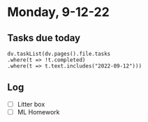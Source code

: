 # Monday, 9-12-22
## Tasks due today
```dataviewjs
dv.taskList(dv.pages().file.tasks
.where(t => !t.completed)
.where(t => t.text.includes("2022-09-12")))
```
## Log
- [ ] Litter box 
- [ ] ML Homework
